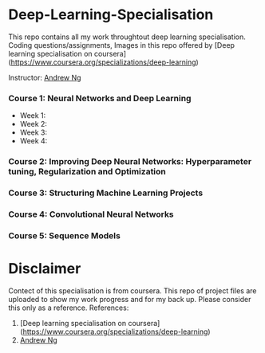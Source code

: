# Deep-Learning-Specialisation
This repo contains all my work throughtout deep learning specialisation. Coding questions/assignments, Images in this repo offered by [Deep learning specialisation on coursera] (https://www.coursera.org/specializations/deep-learning) 

Instructor: [Andrew Ng](http://www.andrewng.org/)

### Course 1: Neural Networks and Deep Learning

  + Week 1: 
  + Week 2:
  + Week 3:
  + Week 4:

### Course 2: Improving Deep Neural Networks: Hyperparameter tuning, Regularization and Optimization


### Course 3: Structuring Machine Learning Projects


### Course 4: Convolutional Neural Networks


  
### Course 5: Sequence Models



# Disclaimer
Contect of this specialisation is from coursera. This repo of project files are uploaded to show my work progress and for my back up. Please consider this only as a reference.
References:
1. [Deep learning specialisation on coursera] (https://www.coursera.org/specializations/deep-learning) 
2. [Andrew Ng](http://www.andrewng.org/)
